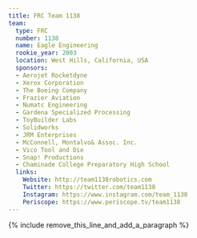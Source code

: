 ```yaml
---
title: FRC Team 1138
team:
  type: FRC
  number: 1138
  name: Eagle Engineering
  rookie_year: 2003
  location: West Hills, California, USA
  sponsors:
  - Aerojet Rocketdyne
  - Xerox Corporation
  - The Boeing Company
  - Frazier Aviation
  - Numatc Engineering
  - Gardena Specialized Processing
  - ToyBuilder Labs
  - Solidworks
  - JRM Enterprises
  - McConnell, Montalvo& Assoc. Inc.
  - Vico Tool and Die
  - Snap! Productions
  - Chaminade College Preparatory High School
  links:
    Website: http://team1138robotics.com
    Twitter: https://twitter.com/team1138
    Instagram: https://www.instagram.com/team_1138
    Periscope: https://www.periscope.tv/team1138
---
```


{% include remove_this_line_and_add_a_paragraph %}